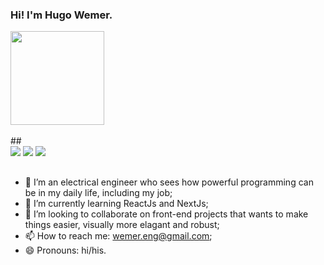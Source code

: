 ### Hi! I'm Hugo Wemer.

<div>
  <a href="https://github.com/hugo-wemer"></a>

  <img height="150em" src="https://github-readme-stats.vercel.app/api/top-langs/?username=hugo-wemer&layout=compact&langs_count=7&theme=vue-dark"/>
</div></br>
##
  <div>
    <a href="https://instagram.com/wemerhugo" target="_blank"><img src="https://img.shields.io/badge/-Instagram-%233da379?style=for-the-badge&logo=instagram&logoColor=white" target="_blank"></a>
  <a href = "mailto:wemer.eng@gmail.com"><img src="https://img.shields.io/badge/-Gmail-3572a5?style=for-the-badge&logo=gmail&logoColor=white" target="_blank"></a>
  <a href="https://www.linkedin.com/in/hugo-wemer-961575145" target="_blank"><img src="https://img.shields.io/badge/-LinkedIn-273849?style=for-the-badge&logo=linkedin&logoColor=white" target="_blank"></a> 
  </div>
  
  ##
  
- 🔭 I’m an electrical engineer who sees how powerful programming can be in my daily life, including my job;
- 🌱 I’m currently learning ReactJs and NextJs;
- 👯 I’m looking to collaborate on front-end projects that wants to make things easier, visually more elagant and robust;
- 📫 How to reach me: wemer.eng@gmail.com;
- 😄 Pronouns: hi/his.

